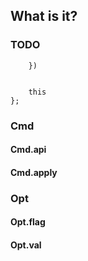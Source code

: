 



## What is it?





### TODO



        })
````

    this
};
````


### Cmd

#### Cmd.api







#### Cmd.apply









### Opt





#### Opt.flag




#### Opt.val

















